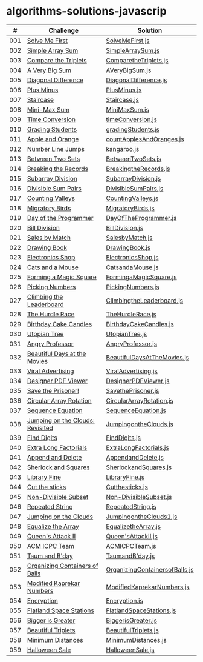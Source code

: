 # algorithms-solutions-javascrip

|  #  |                                                              Challenge                                                              |                                     Solution                                          |
| :-: | ---------------------------------------------------------------------------------------------------------------------------------   |   ----------------------------------------------------------------------------------  |
| 001 |[Solve Me First](https://www.hackerrank.com/challenges/solve-me-first/problem?isFullScreen=true)                                     |[SolveMeFirst.js](./algorithms-solutions/SolveMeFirst.js)                              |
| 002 |[Simple Array Sum](https://www.hackerrank.com/challenges/simple-array-sum/problem?isFullScreen=true)                                 |[SimpleArraySum.js](./algorithms-solutions/SimpleArraySum.js)                          |
| 003 |[Compare the Triplets](https://www.hackerrank.com/challenges/compare-the-triplets/problem?isFullScreen=true)                         |[ComparetheTriplets.js](./algorithms-solutions/ComparetheTriplets.js)                  |
| 004 |[A Very Big Sum](https://www.hackerrank.com/challenges/a-very-big-sum/problem?isFullScreen=true)                                     |[AVeryBigSum.js](./algorithms-solutions/AVeryBigSum.js)                                |
| 005 |[Diagonal Difference](https://www.hackerrank.com/challenges/diagonal-difference/problem?isFullScreen=true)                           |[DiagonalDifference.js](./algorithms-solutions/DiagonalDifference.js)                  |
| 006 |[Plus Minus](https://www.hackerrank.com/challenges/plus-minus/problem?isFullScreen=true)                                             |[PlusMinus.js](./algorithms-solutions/PlusMinus.js)                                    |
| 007 |[Staircase](https://www.hackerrank.com/challenges/staircase/problem?isFullScreen=true)                                               |[Staircase.js](./algorithms-solutions/Staircase.js)                                    |
| 008 |[Mini-Max Sum](https://www.hackerrank.com/challenges/mini-max-sum/problem?isFullScreen=true)                                         |[MiniMaxSum.js](./algorithms-solutions/MiniMaxSum.js)                                  |
| 009 |[Time Conversion](https://www.hackerrank.com/challenges/time-conversion/problem?isFullScreen=true)                                   |[timeConversion.js](./algorithms-solutions/timeConversion.js)                          |
| 010 |[Grading Students](https://www.hackerrank.com/challenges/grading/problem?isFullScreen=true)                                          |[gradingStudents.js](./algorithms-solutions/gradingStudents.js)                        |
| 011 |[Apple and Orange](https://www.hackerrank.com/challenges/apple-and-orange/problem?isFullScreen=true)                                 |[countApplesAndOranges.js](./algorithms-solutions/countApplesAndOranges.js)            |
| 012 |[Number Line Jumps](https://www.hackerrank.com/challenges/kangaroo/problem?isFullScreen=true)                                        |[kangaroo.js](./algorithms-solutions/kangaroo.js)                                      |
| 013 |[Between Two Sets](https://www.hackerrank.com/challenges/between-two-sets/problem?isFullScreen=true)                                 |[BetweenTwoSets.js](./algorithms-solutions/BetweenTwoSets.js)                          |
| 014 |[Breaking the Records](https://www.hackerrank.com/challenges/breaking-best-and-worst-records/problem?isFullScreen=true)              |[BreakingtheRecords.js](./algorithms-solutions/BreakingtheRecords.js)                  |
| 015 |[Subarray Division](https://www.hackerrank.com/challenges/the-birthday-bar/problem?isFullScreen=true)                                |[SubarrayDivision.js](./algorithms-solutions/SubarrayDivision.js)                      |
| 016 |[Divisible Sum Pairs](https://www.hackerrank.com/challenges/divisible-sum-pairs/problem?isFullScreen=true)                           |[DivisibleSumPairs.js](./algorithms-solutions/DivisibleSumPairs.js)                    |
| 017 |[Counting Valleys](https://www.hackerrank.com/challenges/counting-valleys/problem?isFullScreen=true)                                 |[CountingValleys.js](./algorithms-solutions/CountingValleys.js)                        |
| 018 |[Migratory Birds](https://www.hackerrank.com/challenges/migratory-birds/problem?isFullScreen=true)                                   |[MigratoryBirds.js](./algorithms-solutions/MigratoryBirds.js)                          |
| 019 |[Day of the Programmer](https://www.hackerrank.com/challenges/day-of-the-programmer/problem?isFullScreen=true)                       |[DayOfTheProgrammer.js](./algorithms-solutions/DayOfTheProgrammer.js)                  |
| 020 |[Bill Division](https://www.hackerrank.com/challenges/bon-appetit/problem?isFullScreen=true)                                         |[BillDivision.js](./algorithms-solutions/BillDivision.js)                              |
| 021 |[Sales by Match](https://www.hackerrank.com/challenges/sock-merchant/problem?isFullScreen=true)                                      |[SalesbyMatch.js](./algorithms-solutions/SalesbyMatch.js)                              |
| 022 |[Drawing Book](https://www.hackerrank.com/challenges/drawing-book/problem?isFullScreen=true)                                         |[DrawingBook.js](./algorithms-solutions/DrawingBook.js)                                |
| 023 |[Electronics Shop](https://www.hackerrank.com/challenges/electronics-shop/problem?isFullScreen=true)                                 |[ElectronicsShop.js](./algorithms-solutions/ElectronicsShop.js)                        |
| 024 |[Cats and a Mouse](https://www.hackerrank.com/challenges/cats-and-a-mouse/problem?isFullScreen=true)                                 |[CatsandaMouse.js](./algorithms-solutions/CatsandaMouse.js)                            |
| 025 |[Forming a Magic Square](https://www.hackerrank.com/challenges/magic-square-forming/problem?isFullScreen=true)                       |[FormingaMagicSquare.js](./algorithms-solutions/FormingaMagicSquare.js)                |
| 026 |[Picking Numbers](https://www.hackerrank.com/challenges/picking-numbers/problem?isFullScreen=true)                                   |[PickingNumbers.js](./algorithms-solutions/PickingNumbers.js)                          |
| 027 |[Climbing the Leaderboard](https://www.hackerrank.com/challenges/climbing-the-leaderboard/problem?isFullScreen=true)                 |[ClimbingtheLeaderboard.js](./algorithms-solutions/ClimbingtheLeaderboard.js)          |
| 028 |[The Hurdle Race](https://www.hackerrank.com/challenges/the-hurdle-race/problem?isFullScreen=true)                                   |[TheHurdleRace.js](./algorithms-solutions/TheHurdleRace.js)                            |
| 029 |[Birthday Cake Candles](https://www.hackerrank.com/challenges/birthday-cake-candles/problem?isFullScreen=true)                       |[BirthdayCakeCandles.js](./algorithms-solutions/BirthdayCakeCandles.js)                |
| 030 |[Utopian Tree](https://www.hackerrank.com/challenges/utopian-tree/problem?isFullScreen=true)                                         |[UtopianTree.js](./algorithms-solutions/UtopianTree.js)                                |
| 031 |[Angry Professor](https://www.hackerrank.com/challenges/angry-professor/problem?isFullScreen=true&h_r=next-challenge&h_v=zen)        |[AngryProfessor.js](./algorithms-solutions/AngryProfessor.js)                          |
| 032 |[Beautiful Days at the Movies](https://www.hackerrank.com/challenges/beautiful-days-at-the-movies/problem?isFullScreen=true)         |[BeautifulDaysAtTheMovies.js](./algorithms-solutions/BeautifulDaysAtTheMovies.js)      |
| 033 |[Viral Advertising](https://www.hackerrank.com/challenges/strange-advertising/problem?isFullScreen=true)                             |[ViralAdvertising.js](./algorithms-solutions/ViralAdvertising.js)                      |
| 034 |[Designer PDF Viewer](https://www.hackerrank.com/challenges/designer-pdf-viewer/problem?isFullScreen=true)                           |[DesignerPDFViewer.js](./algorithms-solutions/DesignerPDFViewer.js)                    |
| 035 |[Save the Prisoner!](https://www.hackerrank.com/challenges/save-the-prisoner/problem?isFullScreen=true)                              |[SavethePrisoner.js](./algorithms-solutions/SavethePrisoner.js)                        |
| 036 |[Circular Array Rotation](https://www.hackerrank.com/challenges/circular-array-rotation/problem?isFullScreen=true)                   |[CircularArrayRotation.js](./algorithms-solutions/CircularArrayRotation.js)            |
| 037 |[Sequence Equation](https://www.hackerrank.com/challenges/permutation-equation/problem?isFullScreen=true)                            |[SequenceEquation.js](./algorithms-solutions/SequenceEquation.js)                      |
| 038 |[Jumping on the Clouds: Revisited](https://www.hackerrank.com/challenges/jumping-on-the-clouds-revisited/problem?isFullScreen=true)  |[JumpingontheClouds.js](./algorithms-solutions/JumpingontheClouds.js)                  |
| 039 |[Find Digits](https://www.hackerrank.com/challenges/find-digits/problem?isFullScreen=true)                                           |[FindDigits.js](./algorithms-solutions/FindDigits.js)                                  |
| 040 |[Extra Long Factorials](https://www.hackerrank.com/challenges/extra-long-factorials/problem?isFullScreen=true)                       |[ExtraLongFactorials.js](./algorithms-solutions/ExtraLongFactorials.js)                |
| 041 |[Append and Delete](https://www.hackerrank.com/challenges/append-and-delete/problem?isFullScreen=true)                               |[AppendandDelete.js](./algorithms-solutions/AppendandDelete.js)                        |
| 042 |[Sherlock and Squares](https://www.hackerrank.com/challenges/sherlock-and-squares/problem?isFullScreen=true)                         |[SherlockandSquares.js](./algorithms-solutions/SherlockandSquares.js)                  |
| 043 |[Library Fine](https://www.hackerrank.com/challenges/library-fine/problem?isFullScreen=true)                                         |[LibraryFine.js](./algorithms-solutions/LibraryFine.js)                                |
| 044 |[Cut the sticks](https://www.hackerrank.com/challenges/cut-the-sticks/problem?isFullScreen=true)                                     |[Cutthesticks.js](./algorithms-solutions/Cutthesticks.js)                              |
| 045 |[Non-Divisible Subset](https://www.hackerrank.com/challenges/non-divisible-subset/problem?isFullScreen=true)                         |[Non-DivisibleSubset.js](./algorithms-solutions/Non-DivisibleSubset.js)                |
| 046 |[Repeated String](https://www.hackerrank.com/challenges/repeated-string/problem?isFullScreen=true)                                   |[RepeatedString.js](./algorithms-solutions/RepeatedString.js)                          |
| 047 |[Jumping on the Clouds](https://www.hackerrank.com/challenges/jumping-on-the-clouds/problem?isFullScreen=true)                       |[JumpingontheClouds1.js](./algorithms-solutions/JumpingontheClouds1.js)                |
| 048 |[Equalize the Array](https://www.hackerrank.com/challenges/equality-in-a-array/problem?isFullScreen=true)                            |[EqualizetheArray.js](./algorithms-solutions/EqualizetheArray.js)                      |
| 049 |[Queen's Attack II](https://www.hackerrank.com/challenges/queens-attack-2/problem?isFullScreen=true)                                 |[Queen'sAttackII.js](./algorithms-solutions/Queen'sAttackII.js)                        |
| 050 |[ACM ICPC Team](https://www.hackerrank.com/challenges/acm-icpc-team/problem?isFullScreen=true)                                       |[ACMICPCTeam.js](./algorithms-solutions/ACMICPCTeam.js)                                |
| 051 |[Taum and B'day](https://www.hackerrank.com/challenges/taum-and-bday/problem?isFullScreen=true)                                      |[TaumandB'day.js](./algorithms-solutions/TaumandB'day.js)                              |
| 052 |[Organizing Containers of Balls](https://www.hackerrank.com/challenges/organizing-containers-of-balls/problem?isFullScreen=true)     |[OrganizingContainersofBalls.js](./algorithms-solutions/OrganizingContainersofBalls.js)|
| 053 |[Modified Kaprekar Numbers](https://www.hackerrank.com/challenges/kaprekar-numbers/problem?isFullScreen=true)                        |[ModifiedKaprekarNumbers.js](./algorithms-solutions/ModifiedKaprekarNumbers.js)        |
| 054 |[Encryption](https://www.hackerrank.com/challenges/encryption/problem?isFullScreen=true)                                             |[Encryption.js](./algorithms-solutions/Encryption.js)                                  |
| 055 |[Flatland Space Stations](https://www.hackerrank.com/challenges/encryption/problem?isFullScreen=true)                                |[FlatlandSpaceStations.js](./algorithms-solutions/FlatlandSpaceStations.js)            |
| 056 |[Bigger is Greater](https://www.hackerrank.com/challenges/bigger-is-greater/problem?isFullScreen=true)                               |[BiggerisGreater.js](./algorithms-solutions/BiggerisGreater.js)                        |
| 057 |[Beautiful Triplets](https://www.hackerrank.com/challenges/beautiful-triplets/problem?isFullScreen=true)                             |[BeautifulTriplets.js](./algorithms-solutions/BeautifulTriplets.js)                    |
| 058 |[Minimum Distances](https://www.hackerrank.com/challenges/minimum-distances/problem?isFullScreen=true)                               |[MinimumDistances.js](./algorithms-solutions/MinimumDistances.js)                      |
| 059 |[Halloween Sale](https://www.hackerrank.com/challenges/halloween-sale/problem?isFullScreen=true)                               |[HalloweenSale.js](./algorithms-solutions/HalloweenSale.js)                      |

